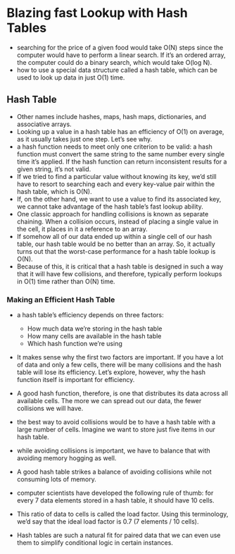 # Blazing fast Lookup with Hash Tables

- searching for the price of a given food would take O(N) steps since the computer would have to perform a linear search. If it’s an ordered array, the computer could do a binary search, which would take O(log N).
- how to use a special data structure called a hash table, which can be used to look up data in just O(1) time.

## Hash Table
- Other names include hashes, maps, hash maps, dictionaries, and associative arrays.
- Looking up a value in a hash table has an efficiency of O(1) on average, as it usually takes just one step. Let’s see why.
- a hash function needs to meet only one criterion to be valid: a hash function must convert the same string to the same number every single time it’s applied. If the hash function can return inconsistent results for a given string, it’s not valid.
- If we tried to find a particular value without knowing its key, we’d still have to resort to searching each and every key-value pair within the hash table, which is O(N).
- If, on the other hand, we want to use a value to find its associated key, we cannot take advantage of the hash table’s fast lookup ability.
- One classic approach for handling collisions is known as separate chaining. When a collision occurs, instead of placing a single value in the cell, it places in it a reference to an array.
- If somehow all of our data ended up within a single cell of our hash table, our hash table would be no better than an array. So, it actually turns out that the worst-case performance for a hash table lookup is O(N). 
- Because of this, it is critical that a hash table is designed in such a way that it will have few collisions, and therefore, typically perform lookups in O(1) time rather than O(N) time.

### Making an Efficient Hash Table
- a hash table’s efficiency depends on three factors:
  - How much data we’re storing in the hash table
  - How many cells are available in the hash table
  - Which hash function we’re using

- It makes sense why the first two factors are important. If you have a lot of data and only a few cells, there will be many collisions and the hash table will lose its efficiency. Let’s explore, however, why the hash function itself is important for efficiency.
- A good hash function, therefore, is one that distributes its data across all available cells. The more we can spread out our data, the fewer collisions we will have.
- the best way to avoid collisions would be to have a hash table with a large number of cells. Imagine we want to store just five items in our hash table.
- while avoiding collisions is important, we have to balance that with avoiding memory hogging as well.
- A good hash table strikes a balance of avoiding collisions while not consuming lots of memory.
- computer scientists have developed the following rule of thumb: for every 7 data elements stored in a hash table, it should have 10 cells.
- This ratio of data to cells is called the load factor. Using this terminology, we’d say that the ideal load factor is 0.7 (7 elements / 10 cells).
- Hash tables are such a natural fit for paired data that we can even use them to simplify conditional logic in certain instances.

